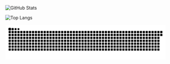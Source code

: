 

![GitHub Stats](https://github-readme-stats.vercel.app/api?username=Ahyarnur&show_icons=true&theme=radical)


![Top Langs](https://github-readme-stats.vercel.app/api/top-langs/?username=Ahyarnur&layout=compact&theme=radical)


<img src="./github-user-contribution.svg">
